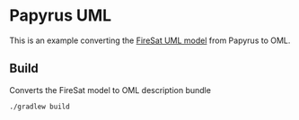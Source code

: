 # Papyrus UML

This is an example converting the [FireSat UML model](https://github.com/opencaesar/papyrus-example/papyrus-uml) from Papyrus to OML.

## Build
Converts the FireSat model to OML description bundle
```
./gradlew build
```
